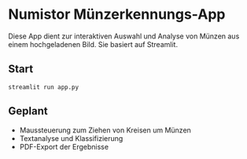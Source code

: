 
# Numistor Münzerkennungs-App

Diese App dient zur interaktiven Auswahl und Analyse von Münzen aus einem hochgeladenen Bild. Sie basiert auf Streamlit.

## Start

```
streamlit run app.py
```

## Geplant

- Maussteuerung zum Ziehen von Kreisen um Münzen
- Textanalyse und Klassifizierung
- PDF-Export der Ergebnisse
